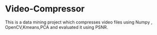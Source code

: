 # Video-Compressor
This is a data mining project which compresses video files using Numpy , OpenCV,Kmeans,PCA and evaluated it using PSNR.
